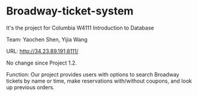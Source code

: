 # Broadway-ticket-system
It's the project for Columbia W4111 Introduction to Database

Team: Yaochen Shen, Yijia Wang

URL: http://34.23.89.191:8111/

No change since Project 1.2.

Function: Our project provides users with options to search Broadway tickets by name or time, make reservations with/without coupons, and look up previous orders.
